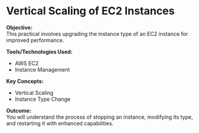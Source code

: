 # Vertical Scaling of EC2 Instances

**Objective:**  
This practical involves upgrading the instance type of an EC2 instance for improved performance.

**Tools/Technologies Used:**  
- AWS EC2
- Instance Management

**Key Concepts:**  
- Vertical Scaling
- Instance Type Change

**Outcome:**  
You will understand the process of stopping an instance, modifying its type, and restarting it with enhanced capabilities.
